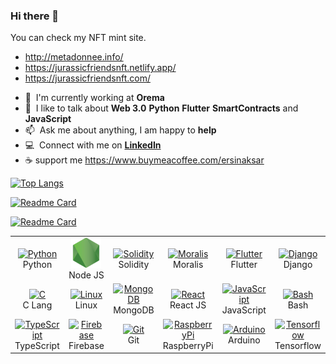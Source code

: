 ### Hi there 👋

You can check my NFT mint site.
- http://metadonnee.info/
- https://jurassicfriendsnft.netlify.app/
- https://jurassicfriendsnft.com/


<!--

[![Anurag's GitHub stats](https://github-readme-stats.vercel.app/api?username=anuraghazra)](https://github.com/anuraghazra/github-readme-stats)

-->


- :office: &nbsp;I'm currently working at **Orema**
- :speech_balloon: &nbsp;I like to talk about **Web 3.0** **Python** **Flutter** **SmartContracts** and **JavaScript**
- :mailbox: &nbsp;Ask me about anything, I am happy to **help**
- :computer: &nbsp;Connect with me on **[LinkedIn]**
- :coffee: support me https://www.buymeacoffee.com/ersinaksar




[![Top Langs](https://github-readme-stats.vercel.app/api/top-langs/?username=ersinaksar&layout=compact&theme=tokyonight)](https://github.com/ersinaksar/github-readme-stats)

[![Readme Card](https://github-readme-stats.vercel.app/api/pin/?username=ersinaksar&repo=Learning-Rust&layout=compact&theme=tokyonight)](
https://github.com/ersinaksar/Learning-Rust)

[![Readme Card](https://github-readme-stats.vercel.app/api/pin/?username=ersinaksar&repo=Make-Your-Jarvis-usin-GPT-3-and-Python&layout=compact&theme=tokyonight)](
https://github.com/ersinaksar/Make-Your-Jarvis-usin-GPT-3-and-Python)


<table align="center">
  <tr>
    <td align="center" width="96">
      <a href="#ersinaksar-tech">
        <img src="https://upload.wikimedia.org/wikipedia/commons/thumb/c/c3/Python-logo-notext.svg/1200px-Python-logo-notext.svg.png" width="48" height="48" alt="Python" />
      </a>
      <br>Python
    </td>
    <td align="center" width="96">
      <a href="#ersinaksar-tech">
        <img src="https://raw.githubusercontent.com/github/explore/80688e429a7d4ef2fca1e82350fe8e3517d3494d/topics/nodejs/nodejs.png" width="48" height="48" alt="Node JS" />
      </a>
      <br>Node JS
    </td>
    <td align="center" width="96">
      <a href="#ersinaksar-tech">
        <img src="https://cdn.icon-icons.com/icons2/2107/PNG/512/file_type_solidity_icon_130156.png" width="48" height="48" alt="Solidity" />
      </a>
      <br>Solidity
    </td>
    <td align="center" width="96">
      <a href="#ersinaksar-tech">
        <img src="https://media-exp1.licdn.com/dms/image/C4D0BAQF1e9hb-N_bXA/company-logo_200_200/0/1652722609629?e=2147483647&v=beta&t=TXvt6hFEPWKtpmUnYkbMR8KpukKBck4OrfOK8KkLYnc" width="48" height="48" alt="Moralis" />
      </a>
      <br>Moralis
    </td>
    <td align="center" width="96">
      <a href="#ersinaksar-tech">
        <img src="https://encrypted-tbn0.gstatic.com/images?q=tbn:ANd9GcQvsf10q0p26N1sAm_aDD7emQJ3mST4i3Hzsbh7Y-dr&s" width="48" height="48" alt="Flutter" />
      </a>
      <br>Flutter
    </td>
    <td align="center" width="96">
        <a href="#ersinaksar-tech">
          <img src="https://cdn.worldvectorlogo.com/logos/django.svg" width="48" height="48" alt="Django" />
        </a>
        <br>Django
      </td>
  </tr>
    <tr>
      <td align="center" width="96"> 
        <a href="#ersinaksar-tech" >
          <img src="https://img.icons8.com/color/452/c-programming.png" width="48" height="48" alt="C" />
        </a>
        <br>C Lang
      </td>
      <td align="center" width="96">
        <a href="#ersinaksar-tech" >
          <img src="https://camo.githubusercontent.com/d7574156c7a1844d3c2907bae0e76254cca759290c08e08a6ef2bd7543c8c0ca/68747470733a2f2f692e6962622e636f2f737331374b47302f63376238313133323437666563643833626439623565643562643366333464352d72656d6f766562672d707265766965772e706e67" width="48" height="48" alt="Linux" />
        </a>
        <br>Linux
      </td>
      <td align="center" width="96"> 
        <a href="#ersinaksar-tech" >
          <img src="https://i.ibb.co/QXHcMvM/58481021cef1014c0b5e494b.png" width="48" height="48" alt="Mongo DB" />
        </a>
        <br>MongoDB
      </td>
      <td align="center" width="96">
        <a href="#ersinaksar-tech">
          <img src="https://brandlogos.net/wp-content/uploads/2020/09/react-logo.png" width="48" height="48" alt="React" />
        </a>
        <br>React JS
      </td>
      <td align="center" width="96">
        <a href="#ersinaksar-tech">
          <img src="https://upload.wikimedia.org/wikipedia/commons/thumb/9/99/Unofficial_JavaScript_logo_2.svg/1024px-Unofficial_JavaScript_logo_2.svg.png" width="48" height="48" alt="JavaScript" />
        </a>
        <br>JavaScript
      </td>
      <td align="center" width="96">
        <a href="#ersinaksar-tech">
          <img src="https://bashlogo.com/img/symbol/png/full_colored_dark.png" width="48" height="48" alt="Bash" />
        </a>
        <br>Bash
      </td>
    </td>
  </tr>
  <tr>
    <td align="center" width="96">
      <a href="#ersinaksar-tech">
        <img src="https://upload.wikimedia.org/wikipedia/commons/thumb/4/4c/Typescript_logo_2020.svg/1200px-Typescript_logo_2020.svg.png" width="48" height="48" alt="TypeScript" />
      </a>
      <br>TypeScript
    </td>
    <td align="center" width="96">
      <a href="#ersinaksar-tech">
        <img src="https://4.bp.blogspot.com/-rtNRVM3aIvI/XJX_U07Z-II/AAAAAAAAJXY/YpdOo490FTgdKOxM4qDG-2-EzcNFAWkKACK4BGAYYCw/s1600/logo%2Bfirebase%2Bicon.png" width="48" height="48" alt="Firebase" />
      </a>
      <br>Firebase
    </td>
    <td align="center" width="96">
      <a href="#ersinaksar-tech" >
        <img src="https://upload.wikimedia.org/wikipedia/commons/thumb/3/3f/Git_icon.svg/1200px-Git_icon.svg.png" width="48" height="48" alt="Git" />
      </a>
      <br>Git
    </td>
    <td align="center" width="96">
      <a href="#ersinaksar-tech" >
        <img src="https://upload.wikimedia.org/wikipedia/tr/thumb/c/cb/Raspberry_Pi_Logo.svg/100px-Raspberry_Pi_Logo.svg.png" width="48" height="48" alt="RaspberryPi" />
      </a>
      <br>RaspberryPi
    </td>
    <td align="center" width="96">
      <a href="#ersinaksar-tech" >
        <img src="https://upload.wikimedia.org/wikipedia/commons/thumb/8/87/Arduino_Logo.svg/100px-Arduino_Logo.svg.png" width="48" height="48" alt="Arduino" />
      </a>
      <br>Arduino
    </td>
    <td align="center" width="96">
        <a href="#ersinaksar-tech">
          <img src="https://upload.wikimedia.org/wikipedia/commons/thumb/2/2d/Tensorflow_logo.svg/1200px-Tensorflow_logo.svg.png" width="48" height="48" alt="Tensorflow" />
        </a>
        <br>Tensorflow
      </td>   
    
    
    
  </tr>
  
</table>

[linkedin]: https://www.linkedin.com/in/ersinaksar "LinkedIn"




<!--
**ersinaksar/ersinaksar** is a ✨ _special_ ✨ repository because its `README.md` (this file) appears on your GitHub profile.

Here are some ideas to get you started:

- 🔭 I’m currently working on ...
- 🌱 I’m currently learning ...
- 👯 I’m looking to collaborate on ...
- 🤔 I’m looking for help with ...
- 💬 Ask me about ...
- 📫 How to reach me: ...
- 😄 Pronouns: ...
- ⚡ Fun fact: ...
-->
